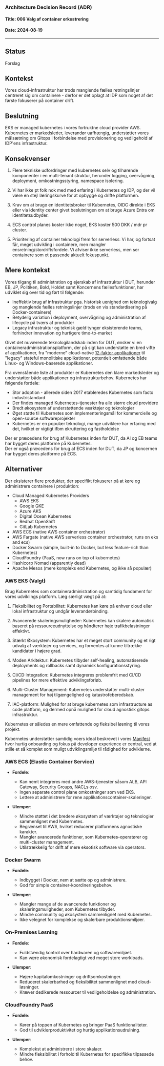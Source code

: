 ### Architecture Decision Record (ADR)

#### Title: 006 Valg af container orkestrering

#### Date: 2024-08-19

---

## Status

Forslag

## Kontekst

Vores cloud-infrastruktur har trods manglende fælles retningslinjer centreret sig om containere - derfor er det oplagt at IDP som noget af det første fokuserer på container drift.

## Beslutning

EKS er managed kubernetes i vores fortruktne cloud provider AWS. Kubernetes er markedsleder, leverandør uafhængig, understøtter vores målsætning om Gitops i forbindelse med provisionering og vedligehold af IDP'ens infrastruktur.

## Konsekvenser

1. Flere tekniske udfordringer med kubernetes selv og tilhørende komponenter i en multi-tenant struktur, herunder logging, overvågning, deployment, omkostningsstyring, namespace isolering.

2. Vi har ikke pt folk nok med med erfaring i Kubernetes og IDP, og der vil være en stejl læringskurve for at opbygge og drifte platformen.

3. Krav om at bruge en identitetsbroker til Kubernetes, OIDC direkte i EKS eller via identity center givet beslutningen om at bruge Azure Entra om identitetsudbyder.

4. ECS control planes koster ikke noget, EKS koster 500 DKK / mdr pr cluster.

5. Prioritering af container teknologi frem for serverless: Vi har, og fortsat får, meget udvikling i containere, men mangler ensretning/stordriftsfordele. Vi afviser ikke serverless, men ser containere som et passende aktuelt fokuspunkt.

## Mere kontekst

Vores tilgang til administration og ejerskab af infrastruktur i DUT, herunder EB, JP, Politiken, Bold, Holdet samt Koncernens fællesfunktioner, har udviklet sig over tid og ført til følgende:

- Ineffektiv brug af infrastruktur pga. historisk uenighed om teknologivalg og manglende fælles retningslinjer (trods en vis standardisering på Docker-containere)
- Betydelig variation i deployment, overvågning og administration af lifecycle på tværs af produkter
- Legacy infrastruktur og teknisk gæld tynger eksisterende teams, forhindrer innovation og hurtigere time-to-market

Givet det nuværende teknologilandskab inden for DUT, ønsker vi en containeradministrationsplatform, der på sigt kan understøtte en bred vifte af applikationer, fra "moderne" cloud-native [12-faktor applikationer](https://12factor.net) til "legacy" stateful monolitiske applikationer, potentielt omfattende både Linux- og Windows-baserede applikationer.

Fra ovenstående liste af produkter er Kubernetes den klare markedsleder og understøtter både applikationer og infrastrukturbehov. Kubernetes har følgende fordele:

- Stor adoption - allerede siden 2017 etableredes Kubernetes som facto industristandard
- Der findes managed Kubernetes-tjenester fra alle større cloud providere
- Bredt økosystem af understøttende værktøjer og teknologier
- Øget støtte til Kubernetes som implementeringsmål for kommercielle og open-source softwareprojekter
- Kubernetes er en populær teknologi, mange udviklere har erfaring med det, hvilket er vigtigt ifbm ekruttering og fastholdelse

Der er præcedens for brug af Kubernetes inden for DUT, da AI og EB teams har bygget deres platforme på Kubernetes.   
Der er også præcedens for brug af ECS inden for DUT, da JP og koncernen har bygget deres platforme på ECS.

## Alternativer

Der eksisterer flere produkter, der specifikt fokuserer på at køre og administrere containere i produktion:

- Cloud Managed Kubernetes Providers
  - AWS EKS
  - Google GKE
  - Azure AKS
  - Digital Ocean Kubernetes
  - Redhat OpenShift
  - GitLab Kubernetes
- AWS ECS (native AWS container orchestrator)
- AWS Fargate (native AWS serverless container orchestrator, runs on eks and ecs)
- Docker Swarm (simple, built-in to Docker, but less feature-rich than Kubernetes)
- CloudFoundry (PaaS, now runs on top of kubernetes)
- Hashicorp Nomad (apparently dead)
- Apache Mesos (mere kompleks end Kubernetes, og ikke så populær)


### AWS EKS (Valgt)

Brug Kubernetes som containeradministration og samtidig fundament for vores udviklings platform. Læg særligt vægt på at:

1. Fleksibilitet og Portabilitet: Kubernetes kan køre på enhver cloud eller lokal infrastruktur og undgår leverandørbinding.

2. Avancerede skaleringsmuligheder: Kubernetes kan skalere automatisk baseret på ressourceudnyttelse og håndterer høje trafikbelastninger effektivt.

3. Stærkt Økosystem: Kubernetes har et meget stort community og et rigt udvalg af værktøjer og services, og forventes at kunne tiltrække kandidater i højere grad.

4. Moden Arkitektur: Kubernetes tilbyder self-healing, automatiserede deployments og rollbacks samt dynamisk konfigurationsstyring.

5. CI/CD Integration: Kubernetes integreres problemfrit med CI/CD pipelines for mere effektive udviklingsforløb.

6. Multi-Cluster Management: Kubernetes understøtter multi-cluster management for høj tilgængelighed og katastrofeberedskab.

7. IAC-platform: Mulighed for at bruge kubernetes som infrastructure as code platform, og dermed opnå mulighed for cloud agnostisk gitops infrastruktur.

Kubernetes er således en mere omfattende og fleksibel løsning til vores projekt.

Kubernetes understøtter samtidig voers ideal beskrevet i vores [Manifest](https://github.com/test-jppolitikenshus/internal-developer-platform/wiki/Manifest) hvor hurtig onboarding og fokus på developer experience er central, ved at stille et så komplet som muligt udviklingsmiljø til rådighed for udviklerne.

### AWS ECS (Elastic Container Service)

- **Fordele**:
  - Kan nemt integreres med andre AWS-tjenester såsom ALB, API Gateway, Security Groups, NACLs osv.
  - Ingen separate control plane omkostninger som ved EKS.
  - Lettere at administrere for rene applikationscontainer-skaleringer.

- **Ulemper**:
  - Mindre støttet i det bredere økosystem af værktøjer og teknologier sammenlignet med Kubernetes.
  - Begrænset til AWS, hvilket reducerer platformens agnostiske karakter.
  - Mangler avancerede funktioner, som Kubernetes-operatører og multi-cluster management.
  - Utilstrækkelig for drift af mere eksotisk software via operators.

### Docker Swarm

- **Fordele**:
  - Indbygget i Docker, nem at sætte op og administrere.
  - God for simple container-koordineringsbehov.

- **Ulemper**:
  - Mangler mange af de avancerede funktioner og skaleringsmuligheder, som Kubernetes tilbyder.
  - Mindre community og økosystem sammenlignet med Kubernetes.
  - Ikke velegnet for komplekse og skalerbare produktionsmiljøer.

### On-Premises Løsning

- **Fordele**:
  - Fuldstændig kontrol over hardwaren og softwaremiljøet.
  - Kan være økonomisk fordelagtigt ved meget store workloads.

- **Ulemper**:
  - Højere kapitalomkostninger og driftsomkostninger.
  - Reduceret skalerbarhed og fleksibilitet sammenlignet med cloud-løsninger.
  - Kræver dedikerede ressourcer til vedligeholdelse og administration.

### CloudFoundry PaaS

- **Fordele**:
  - Kører på toppen af Kubernetes og bringer PaaS funktionaliteter.
  - God til udviklerproduktivitet og hurtig applikationsudrulning.

- **Ulemper**:
  - Komplekst at administrere i store skalaer.
  - Mindre fleksibilitet i forhold til Kubernetes for specifikke tilpassede behov.

